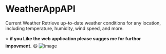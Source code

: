 # WeatherAppAPI
Current Weather Retrieve up-to-date weather conditions for any location, including temperature, humidity, wind speed, and more.

⭐ **if you Like the web application please sugges me for furthor impovment.** 😃
![image](https://github.com/Shikhar102/WeatherAppAPI/assets/101554921/fccfd733-9538-4f90-b0e6-844381b7b19d)

